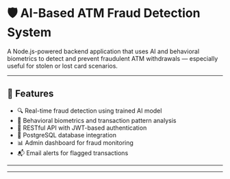 # 🛡️ AI-Based ATM Fraud Detection System

A Node.js-powered backend application that uses AI and behavioral biometrics to detect and prevent fraudulent ATM withdrawals — especially useful for stolen or lost card scenarios.

---

## 🚀 Features

- 🔍 Real-time fraud detection using trained AI model
- 🧠 Behavioral biometrics and transaction pattern analysis
- 🔐 RESTful API with JWT-based authentication
- 💾 PostgreSQL database integration
- 📊 Admin dashboard for fraud monitoring
- 📬 Email alerts for flagged transactions

---



---


